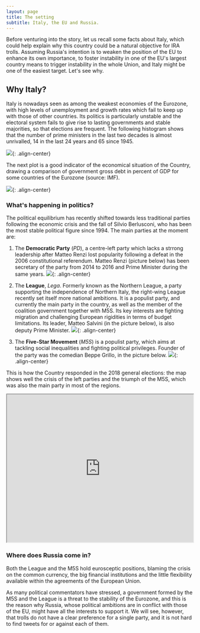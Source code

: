 ```yaml
---
layout: page
title: The setting
subtitle: Italy, the EU and Russia.
---
```

Before venturing into the story, let us recall some facts about Italy, which could help explain why this country could be a natural objective for IRA trolls. Assuming Russia's intention is to weaken the position of the EU to enhance its own importance, to foster instability in one of the EU's largest country means to trigger instability in the whole Union, and Italy might be one of the easiest target. Let's see why.

## Why Italy?

Italy is nowadays seen as among the weakest economies of the Eurozone, with high levels of unemployment and growth rates which fail to keep up with those of other countries. Its politics is particularly unstable and the electoral system fails to give rise to lasting governments and stable majorities, so that elections are frequent. The following histogram shows that the number of prime ministers in the last two decades is almost unrivalled, 14 in the last 24 years and 65 since 1945.

![](../img/govts.png){: .align-center}

The next plot is a good indicator of the economical situation of the Country, drawing a comparison of government gross debt in percent of GDP for some countries of the Eurozone (source: IMF).

![](../img/debt.png){: .align-center}


### What's happening in politics?

The political equilibrium has recently shifted towards less traditional parties following the economic crisis and the fall of Silvio Berlusconi, who has been the most stable political figure since 1994. The main parties at the moment are:

1. The **Democratic Party** (*PD*), a centre-left party which lacks a strrong leadership after Matteo Renzi lost popularity following a defeat in the 2006 constitutional referendum. Matteo Renzi (picture below) has been secretary of the party from 2014 to 2016 and Prime Minister during the same years.  ![](../img/renzi.png){: .align-center}

2. The **League**, *Lega*. Formerly known as the Northern League, a party supporting the independence of Northern Italy, the right-wing League recently set itself more national ambitions. It is a populist party, and currently the main party in the country, as well as the member of the coalition government together with M5S. Its key interests are fighting migration and challenging European rigidities in terms of budget limitations. Its leader, Matteo Salvini (in the picture below), is also deputy Prime Minister. ![](../img/salvini.png){: .align-center}

3. The **Five-Star Movement** (*M5S*) is a populist party, which aims at tackling social inequalities and fighting political privileges. Founder of the party was the comedian Beppe Grillo, in the picture below. ![](../img/grillo.png){: .align-center}

This is how the Country responded in the 2018 general elections: the map shows well the crisis of the left parties and the triumph of the M5S, which was also the main party in most of the regions.

<iframe src="https://paolocolusso.github.io/elections.html" width="100%" height="400px"></iframe>

### Where does Russia come in?
Both the League and the M5S hold eurosceptic positions, blaming the crisis on the common currency, the big financial institutions and the little flexibility available within the agreements of the European Union.

As many political commentators have stressed, a government formed by the M5S and the League is a threat to the stability of the Eurozone, and this is the reason why Russia, whose political ambitions are in conflict with those of the EU, might have all the interests to support it. We will see, however, that trolls do not have a clear preference for a single party, and it is not hard to find tweets for or against each of them.
